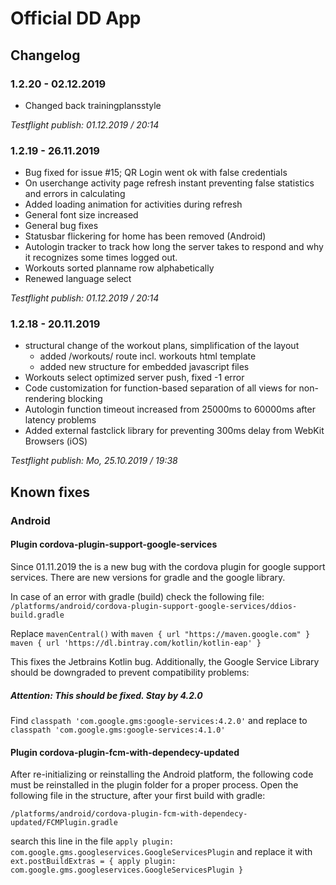 # Official DD App
## Changelog
### 1.2.20 - 02.12.2019
- Changed back trainingplansstyle

_Testflight publish: 01.12.2019 / 20:14_
### 1.2.19 - 26.11.2019
- Bug fixed for issue #15; QR Login went ok with false credentials
- On userchange activity page refresh instant preventing false statistics and errors in calculating
- Added loading animation for activities during refresh
- General font size increased
- General bug fixes
- Statusbar flickering for home has been removed (Android) 
- Autologin tracker to track how long the server takes to respond and why it recognizes some times logged out.
- Workouts sorted planname row alphabetically
- Renewed language select

_Testflight publish: 01.12.2019 / 20:14_
### 1.2.18 - 20.11.2019
- structural change of the workout plans, simplification of the layout
    - added /workouts/ route incl. workouts html template
    - added new structure for embedded javascript files
- Workouts select optimized server push, fixed -1 error
- Code customization for function-based separation of all views for non-rendering blocking
- Autologin function timeout increased from 25000ms to 60000ms after latency problems
- Added external fastclick library for preventing 300ms delay from WebKit Browsers (iOS)

_Testflight publish: Mo, 25.10.2019 / 19:38_

## Known fixes 
### Android
#### Plugin cordova-plugin-support-google-services
Since 01.11.2019 the is a new bug with the cordova plugin for google support services. There are new versions for 
gradle and the google library. 

In case of an error with gradle (build) check the following file:
`/platforms/android/cordova-plugin-support-google-services/ddios-build.gradle`

Replace `mavenCentral()` with 
`maven { url "https://maven.google.com" }`
`maven { url 'https://dl.bintray.com/kotlin/kotlin-eap' }`

This fixes the Jetbrains Kotlin bug. Additionally, the Google Service Library should be downgraded to prevent compatibility problems: 


##### Attention: This should be fixed. Stay by 4.2.0
Find `classpath 'com.google.gms:google-services:4.2.0'` and replace to
`classpath 'com.google.gms:google-services:4.1.0'`


#### Plugin cordova-plugin-fcm-with-dependecy-updated

After re-initializing or reinstalling the Android platform, the following code must be reinstalled in the plugin folder for 
a proper process. Open the following file in the structure, after your first build with gradle:

`/platforms/android/cordova-plugin-fcm-with-dependecy-updated/FCMPlugin.gradle`


search this line in the file `apply plugin: com.google.gms.googleservices.GoogleServicesPlugin`
and replace it with 
`ext.postBuildExtras = {
apply plugin: com.google.gms.googleservices.GoogleServicesPlugin
}`